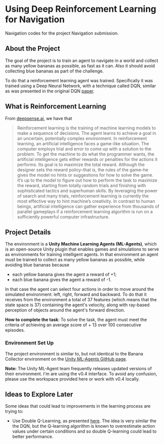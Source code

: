 # Using Deep Reinforcement Learning for Navigation
Navigation codes for the project Navigation submission.

## About the Project

The goal of the project is to train an agent to navigate in a world and collect as many yellow bananas as possible, as fast as it can. Also it should avoid collecting blue bananas as part of the challenge. 

To do that a reinforcement learning agent was trained. Specifically it was trained using a Deep Neural Network, with a technique called DQN, similar as was presented in the original DQN [paper](https://storage.googleapis.com/deepmind-media/dqn/DQNNaturePaper.pdf).

## What is Reinforcement Learning

From [deepsense.ai](https://deepsense.ai/what-is-reinforcement-learning-the-complete-guide/), we have that 

> Reinforcement learning is the training of machine learning models to make a sequence of decisions. The agent learns to achieve a goal in an uncertain, potentially complex environment. In reinforcement learning, an artificial intelligence faces a game-like situation. The computer employs trial and error to come up with a solution to the problem. To get the machine to do what the programmer wants, the artificial intelligence gets either rewards or penalties for the actions it performs. Its goal is to maximize the total reward.
Although the designer sets the reward policy–that is, the rules of the game–he gives the model no hints or suggestions for how to solve the game. It’s up to the model to figure out how to perform the task to maximize the reward, starting from totally random trials and finishing with sophisticated tactics and superhuman skills. By leveraging the power of search and many trials, reinforcement learning is currently the most effective way to hint machine’s creativity. In contrast to human beings, artificial intelligence can gather experience from thousands of parallel gameplays if a reinforcement learning algorithm is run on a sufficiently powerful computer infrastructure.

## Project Details

The environment is a **Unity Machine Learning Agents (ML-Agents)**, which is an open-source Unity plugin that enables games and simulations to serve as environments for training intelligent agents. In that environment an agent must be trained to collect as many yellow bananas as possible, while avoiding blue bananas because

- each yellow banana gives the agent a reward of +1;
- each blue banana gives the agent a reward of -1.

In that case the agent can select four actions in order to move around the simulated environment: left, right, forward and backward. To do that it receives from the environment a total of 37 features (which means that the state space is 37) containing the agent's velocity, along with ray-based perception of objects around the agent's forward direction.

**How to complete the task**: To solve the task, the agent must meet the criteria of achieving an average score of + 13 over 100 consecutive episodes.

### Environment Set Up

The project environment is similar to, but not identical to the Banana Collector environment on the [Unity ML-Agents GitHub page](https://github.com/Unity-Technologies/ml-agents/blob/master/docs/Learning-Environment-Examples.md#banana-collector).

**Note:** The Unity ML-Agent team frequently releases updated versions of their environment. I'm are using the v0.4 interface. To avoid any confusion, please use the workspace provided here or work with v0.4 locally.




## Ideas to Explore Later

Some ideas that could lead to improvements in the learning process are trying to:

- Use Double Q-Learning, as presented [here](https://arxiv.org/pdf/1509.06461). The idea is very similar the the DQN, but the Q-learning algorithm is known to overestimate action values under certain conditions and so double Q-learning could lead to better performance.


